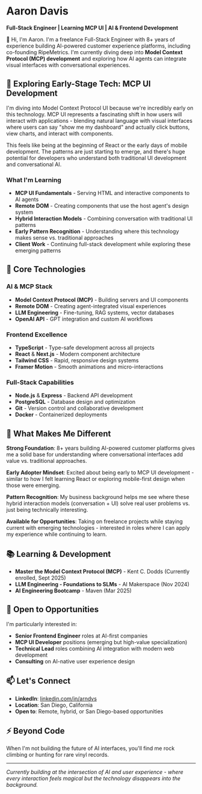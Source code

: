# Aaron Davis
**Full-Stack Engineer | Learning MCP UI | AI & Frontend Development**

👋 Hi, I'm Aaron. I'm a freelance Full-Stack Engineer with 8+ years of experience building AI-powered customer experience platforms, including co-founding RipeMetrics. I'm currently diving deep into **Model Context Protocol (MCP) development** and exploring how AI agents can integrate visual interfaces with conversational experiences.

## 🔄 Exploring Early-Stage Tech: MCP UI Development

I'm diving into Model Context Protocol UI because we're incredibly early on this technology. MCP UI represents a fascinating shift in how users will interact with applications - blending natural language with visual interfaces where users can say "show me my dashboard" and actually click buttons, view charts, and interact with components.

This feels like being at the beginning of React or the early days of mobile development. The patterns are just starting to emerge, and there's huge potential for developers who understand both traditional UI development and conversational AI.

### What I'm Learning
- **MCP UI Fundamentals** - Serving HTML and interactive components to AI agents
- **Remote DOM** - Creating components that use the host agent's design system  
- **Hybrid Interaction Models** - Combining conversation with traditional UI patterns
- **Early Pattern Recognition** - Understanding where this technology makes sense vs. traditional approaches
- **Client Work** - Continuing full-stack development while exploring these emerging patterns

## 🔧 Core Technologies

### AI & MCP Stack
- **Model Context Protocol (MCP)** - Building servers and UI components
- **Remote DOM** - Creating agent-integrated visual experiences
- **LLM Engineering** - Fine-tuning, RAG systems, vector databases
- **OpenAI API** - GPT integration and custom AI workflows

### Frontend Excellence  
- **TypeScript** - Type-safe development across all projects
- **React** & **Next.js** - Modern component architecture
- **Tailwind CSS** - Rapid, responsive design systems
- **Framer Motion** - Smooth animations and micro-interactions

### Full-Stack Capabilities
- **Node.js** & **Express** - Backend API development
- **PostgreSQL** - Database design and optimization
- **Git** - Version control and collaborative development
- **Docker** - Containerized deployments

## 🎯 What Makes Me Different

**Strong Foundation**: 8+ years building AI-powered customer platforms gives me a solid base for understanding where conversational interfaces add value vs. traditional approaches.

**Early Adopter Mindset**: Excited about being early to MCP UI development - similar to how I felt learning React or exploring mobile-first design when those were emerging.

**Pattern Recognition**: My business background helps me see where these hybrid interaction models (conversation + UI) solve real user problems vs. just being technically interesting.

**Available for Opportunities**: Taking on freelance projects while staying current with emerging technologies - interested in roles where I can apply my experience while continuing to learn.

## 📚 Learning & Development

- **Master the Model Context Protocol (MCP)** - Kent C. Dodds (Currently enrolled, Sept 2025)
- **LLM Engineering - Foundations to SLMs** - AI Makerspace (Nov 2024)
- **AI Engineering Bootcamp** - Maven (Mar 2025)

## 🌟 Open to Opportunities

I'm particularly interested in:
- **Senior Frontend Engineer** roles at AI-first companies
- **MCP UI Developer** positions (emerging but high-value specialization)
- **Technical Lead** roles combining AI integration with modern web development
- **Consulting** on AI-native user experience design

## 📫 Let's Connect

- **LinkedIn**: [linkedin.com/in/arndvs](https://www.linkedin.com/in/arndvs/)
- **Location**: San Diego, California
- **Open to**: Remote, hybrid, or San Diego-based opportunities

## ⚡ Beyond Code

When I'm not building the future of AI interfaces, you'll find me rock climbing or hunting for rare vinyl records. 

---

*Currently building at the intersection of AI and user experience - where every interaction feels magical but the technology disappears into the background.*
